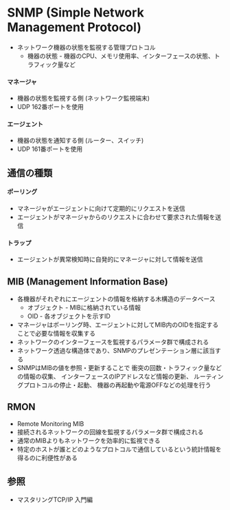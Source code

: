# SNMP (Simple Network Management Protocol)
- ネットワーク機器の状態を監視する管理プロトコル
  - 機器の状態 - 機器のCPU、メモリ使用率、インターフェースの状態、トラフィック量など

#### マネージャ
- 機器の状態を監視する側 (ネットワーク監視端末)
- UDP 162番ポートを使用

#### エージェント
- 機器の状態を通知する側 (ルーター、スイッチ)
- UDP 161番ポートを使用

## 通信の種類
#### ポーリング
- マネージャがエージェントに向けて定期的にリクエストを送信
- エージェントがマネージャからのリクエストに合わせて要求された情報を送信

#### トラップ
- エージェントが異常検知時に自発的にマネージャに対して情報を送信

## MIB (Management Information Base)
- 各機器がそれぞれにエージェントの情報を格納する木構造のデータベース
  - オブジェクト - MIBに格納されている情報
  - OID - 各オブジェクトを示すID
- マネージャはポーリング時、エージェントに対してMIB内のOIDを指定することで必要な情報を収集する
- ネットワークのインターフェースを監視するパラメータ群で構成される
- ネットワーク透過な構造体であり、SNMPのプレゼンテーション層に該当する
- SNMPはMIBの値を参照・更新することで
  衝突の回数・トラフィック量などの情報の収集、
  インターフェースのIPアドレスなど情報の更新、
  ルーティングプロトコルの停止・起動、
  機器の再起動や電源OFFなどの処理を行う

## RMON
- Remote Monitoring MIB
- 接続されるネットワークの回線を監視するパラメータ群で構成される
- 通常のMIBよりもネットワークを効率的に監視できる
- 特定のホストが誰とどのようなプロトコルで通信しているという統計情報を得るのに利便性がある

## 参照
- マスタリングTCP/IP 入門編
